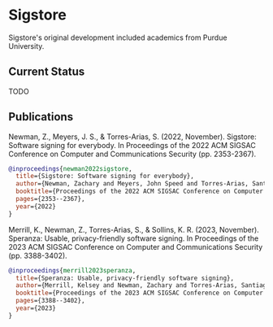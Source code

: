# Sigstore

Sigstore's original development included academics from Purdue University.

## Current Status

TODO

## Publications

Newman, Z., Meyers, J. S., & Torres-Arias, S. (2022, November). Sigstore:
Software signing for everybody. In Proceedings of the 2022 ACM SIGSAC Conference
on Computer and Communications Security (pp. 2353-2367).

```bibtex
@inproceedings{newman2022sigstore,
  title={Sigstore: Software signing for everybody},
  author={Newman, Zachary and Meyers, John Speed and Torres-Arias, Santiago},
  booktitle={Proceedings of the 2022 ACM SIGSAC Conference on Computer and Communications Security},
  pages={2353--2367},
  year={2022}
}
```

Merrill, K., Newman, Z., Torres-Arias, S., & Sollins, K. R. (2023, November).
Speranza: Usable, privacy-friendly software signing. In Proceedings of the 2023
ACM SIGSAC Conference on Computer and Communications Security (pp. 3388-3402).

```bibtex
@inproceedings{merrill2023speranza,
  title={Speranza: Usable, privacy-friendly software signing},
  author={Merrill, Kelsey and Newman, Zachary and Torres-Arias, Santiago and Sollins, Karen R},
  booktitle={Proceedings of the 2023 ACM SIGSAC Conference on Computer and Communications Security},
  pages={3388--3402},
  year={2023}
}
```
